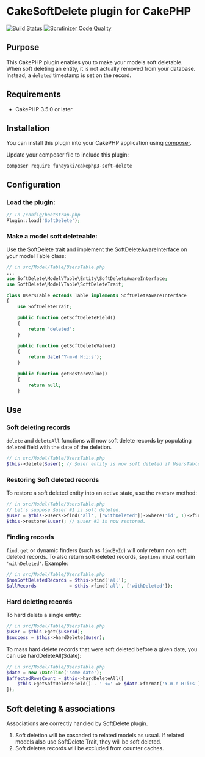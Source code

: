# CakeSoftDelete plugin for CakePHP

[![Build Status](https://travis-ci.org/funayaki/cakephp3-soft-delete.svg?branch=master)](https://travis-ci.org/funayaki/cakephp3-soft-delete)
[![Scrutinizer Code Quality](https://scrutinizer-ci.com/g/funayaki/cakephp3-soft-delete/badges/quality-score.png?b=master)](https://scrutinizer-ci.com/g/funayaki/cakephp3-soft-delete/?branch=master)

## Purpose

This CakePHP plugin enables you to make your models soft deletable.
When soft deleting an entity, it is not actually removed from your database. Instead, a `deleted` timestamp is set on the record.

## Requirements

- CakePHP 3.5.0 or later

## Installation

You can install this plugin into your CakePHP application using [composer](http://getcomposer.org).

Update your composer file to include this plugin:

```shell
composer require funayaki/cakephp3-soft-delete
```

## Configuration

### Load the plugin:

```php
// In /config/bootstrap.php
Plugin::load('SoftDelete');
```

### Make a model soft deleteable:

Use the SoftDelete trait and implement the SoftDeleteAwareInterface on your model Table class:

```php
// in src/Model/Table/UsersTable.php
...
use SoftDelete\Model\Table\Entity\SoftDeleteAwareInterface;
use SoftDelete\Model\Table\SoftDeleteTrait;

class UsersTable extends Table implements SoftDeleteAwareInterface
{
    use SoftDeleteTrait;

    public function getSoftDeleteField()
    {
        return 'deleted';
    }

    public function getSoftDeleteValue()
    {
        return date('Y-m-d H:i:s');
    }

    public function getRestoreValue()
    {
        return null;
    }
```

## Use

### Soft deleting records

`delete` and `deleteAll` functions will now soft delete records by populating `deleted` field with the date of the deletion.

```php
// in src/Model/Table/UsersTable.php
$this->delete($user); // $user entity is now soft deleted if UsersTable uses SoftDeleteTrait.
```

### Restoring Soft deleted records

To restore a soft deleted entity into an active state, use the `restore` method:

```php
// in src/Model/Table/UsersTable.php
// Let's suppose $user #1 is soft deleted.
$user = $this->Users->find('all', ['withDeleted'])->where('id', 1)->first();
$this->restore($user); // $user #1 is now restored.
```

### Finding records

`find`, `get` or dynamic finders (such as `findById`) will only return non soft deleted records.
To also return soft deleted records, `$options` must contain `'withDeleted'`. Example:

```php
// in src/Model/Table/UsersTable.php
$nonSoftDeletedRecords = $this->find('all');
$allRecords            = $this->find('all', ['withDeleted']);
```

### Hard deleting records

To hard delete a single entity:

```php
// in src/Model/Table/UsersTable.php
$user = $this->get($userId);
$success = $this->hardDelete($user);
```

To mass hard delete records that were soft deleted before a given date, you can use hardDeleteAll($date):

```php
// in src/Model/Table/UsersTable.php
$date = new \DateTime('some date');
$affectedRowsCount = $this->hardDeleteAll([
    $this->getSoftDeleteField() . ' <=' => $date->format('Y-m-d H:i:s')
]);
```

## Soft deleting & associations

Associations are correctly handled by SoftDelete plugin.

1. Soft deletion will be cascaded to related models as usual. If related models also use SoftDelete Trait, they will be soft deleted.
2. Soft deletes records will be excluded from counter caches.
